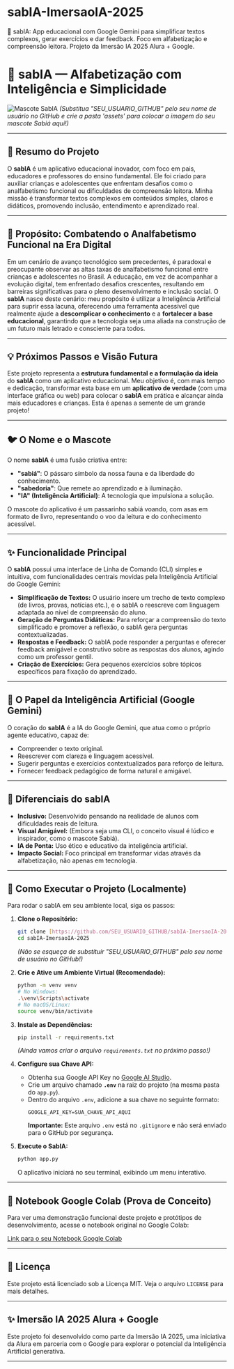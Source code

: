 # sabIA-ImersaoIA-2025
🧠 sabIA: App educacional com Google Gemini para simplificar textos complexos, gerar exercícios e dar feedback. Foco em alfabetização e compreensão leitora. Projeto da Imersão IA 2025 Alura + Google.

# 🧠 sabIA — Alfabetização com Inteligência e Simplicidade

![Mascote SabIA](https://raw.githubusercontent.com/rainepera2025/main/assets/mascote_sabia.png)
*(Substitua "SEU_USUARIO_GITHUB" pelo seu nome de usuário no GitHub e crie a pasta 'assets' para colocar a imagem do seu mascote Sabiá aqui!)*

---

## 🎯 Resumo do Projeto

O **sabIA** é um aplicativo educacional inovador, com foco em pais, educadores e professores do ensino fundamental. Ele foi criado para auxiliar crianças e adolescentes que enfrentam desafios como o analfabetismo funcional ou dificuldades de compreensão leitora. Minha missão é transformar textos complexos em conteúdos simples, claros e didáticos, promovendo inclusão, entendimento e aprendizado real.

---

## 🌱 Propósito: Combatendo o Analfabetismo Funcional na Era Digital

Em um cenário de avanço tecnológico sem precedentes, é paradoxal e preocupante observar as altas taxas de analfabetismo funcional entre crianças e adolescentes no Brasil. A educação, em vez de acompanhar a evolução digital, tem enfrentado desafios crescentes, resultando em barreiras significativas para o pleno desenvolvimento e inclusão social. O **sabIA** nasce deste cenário: meu propósito é utilizar a Inteligência Artificial para suprir essa lacuna, oferecendo uma ferramenta acessível que realmente ajude a **descomplicar o conhecimento** e a **fortalecer a base educacional**, garantindo que a tecnologia seja uma aliada na construção de um futuro mais letrado e consciente para todos.

---

## 💡 Próximos Passos e Visão Futura

Este projeto representa a **estrutura fundamental e a formulação da ideia** do **sabIA** como um aplicativo educacional. Meu objetivo é, com mais tempo e dedicação, transformar esta base em um **aplicativo de verdade** (com uma interface gráfica ou web) para colocar o **sabIA** em prática e alcançar ainda mais educadores e crianças. Esta é apenas a semente de um grande projeto!

---

## 🐦 O Nome e o Mascote

O nome **sabIA** é uma fusão criativa entre:
* **"sabiá"**: O pássaro símbolo da nossa fauna e da liberdade do conhecimento.
* **"sabedoria"**: Que remete ao aprendizado e à iluminação.
* **"IA" (Inteligência Artificial)**: A tecnologia que impulsiona a solução.

O mascote do aplicativo é um passarinho sabiá voando, com asas em formato de livro, representando o voo da leitura e do conhecimento acessível.

---

## ✨ Funcionalidade Principal

O **sabIA** possui uma interface de Linha de Comando (CLI) simples e intuitiva, com funcionalidades centrais movidas pela Inteligência Artificial do Google Gemini:

* **Simplificação de Textos:** O usuário insere um trecho de texto complexo (de livros, provas, notícias etc.), e o sabIA o reescreve com linguagem adaptada ao nível de compreensão do aluno.
* **Geração de Perguntas Didáticas:** Para reforçar a compreensão do texto simplificado e promover a reflexão, o sabIA gera perguntas contextualizadas.
* **Respostas e Feedback:** O sabIA pode responder a perguntas e oferecer feedback amigável e construtivo sobre as respostas dos alunos, agindo como um professor gentil.
* **Criação de Exercícios:** Gera pequenos exercícios sobre tópicos específicos para fixação do aprendizado.

---

## 🤖 O Papel da Inteligência Artificial (Google Gemini)

O coração do **sabIA** é a IA do Google Gemini, que atua como o próprio agente educativo, capaz de:
* Compreender o texto original.
* Reescrever com clareza e linguagem acessível.
* Sugerir perguntas e exercícios contextualizados para reforço de leitura.
* Fornecer feedback pedagógico de forma natural e amigável.

---

## 🌟 Diferenciais do sabIA

* **Inclusivo:** Desenvolvido pensando na realidade de alunos com dificuldades reais de leitura.
* **Visual Amigável:** (Embora seja uma CLI, o conceito visual é lúdico e inspirador, como o mascote Sabiá).
* **IA de Ponta:** Uso ético e educativo da inteligência artificial.
* **Impacto Social:** Foco principal em transformar vidas através da alfabetização, não apenas em tecnologia.

---

## 🚀 Como Executar o Projeto (Localmente)

Para rodar o sabIA em seu ambiente local, siga os passos:

1.  **Clone o Repositório:**
    ```bash
    git clone [https://github.com/SEU_USUARIO_GITHUB/sabIA-ImersaoIA-2025.git](https://github.com/SEU_USUARIO_GITHUB/sabIA-ImersaoIA-2025.git)
    cd sabIA-ImersaoIA-2025
    ```
    *(Não se esqueça de substituir "SEU_USUARIO_GITHUB" pelo seu nome de usuário no GitHub!)*

2.  **Crie e Ative um Ambiente Virtual (Recomendado):**
    ```bash
    python -m venv venv
    # No Windows:
    .\venv\Scripts\activate
    # No macOS/Linux:
    source venv/bin/activate
    ```

3.  **Instale as Dependências:**
    ```bash
    pip install -r requirements.txt
    ```
    *(Ainda vamos criar o arquivo `requirements.txt` no próximo passo!)*

4.  **Configure sua Chave API:**
    * Obtenha sua Google API Key no [Google AI Studio](https://aistudio.google.com/app/apikey).
    * Crie um arquivo chamado **`.env`** na raiz do projeto (na mesma pasta do `app.py`).
    * Dentro do arquivo `.env`, adicione a sua chave no seguinte formato:
        ```
        GOOGLE_API_KEY=SUA_CHAVE_API_AQUI
        ```
        **Importante:** Este arquivo `.env` está no `.gitignore` e não será enviado para o GitHub por segurança.

5.  **Execute o SabIA:**
    ```bash
    python app.py
    ```
    O aplicativo iniciará no seu terminal, exibindo um menu interativo.

---

## 🔗 Notebook Google Colab (Prova de Conceito)

Para ver uma demonstração funcional deste projeto e protótipos de desenvolvimento, acesse o notebook original no Google Colab:

[Link para o seu Notebook Google Colab](https://colab.research.google.com/drive/1wNgwVeSGDQQgj20Bt7UuJB_3ntsqSWKE?usp=sharing)

---

## 📝 Licença

Este projeto está licenciado sob a Licença MIT. Veja o arquivo `LICENSE` para mais detalhes.

---

## ✨ Imersão IA 2025 Alura + Google

Este projeto foi desenvolvido como parte da Imersão IA 2025, uma iniciativa da Alura em parceria com o Google para explorar o potencial da Inteligência Artificial generativa.

---
